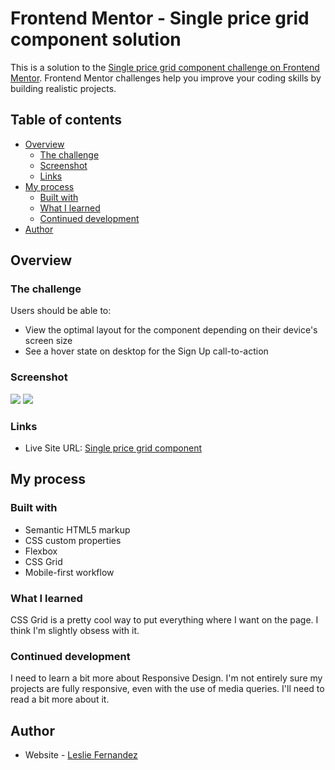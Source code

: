 # Frontend Mentor - Single price grid component solution

This is a solution to the [Single price grid component challenge on Frontend Mentor](https://www.frontendmentor.io/challenges/single-price-grid-component-5ce41129d0ff452fec5abbbc). Frontend Mentor challenges help you improve your coding skills by building realistic projects. 

## Table of contents

- [Overview](#overview)
  - [The challenge](#the-challenge)
  - [Screenshot](#screenshot)
  - [Links](#links)
- [My process](#my-process)
  - [Built with](#built-with)
  - [What I learned](#what-i-learned)
  - [Continued development](#continued-development)
- [Author](#author)


## Overview

### The challenge

Users should be able to:

- View the optimal layout for the component depending on their device's screen size
- See a hover state on desktop for the Sign Up call-to-action

### Screenshot

![](./assets/design/mobile-solution.png)
![](./assets/design/desktop-solution.png)

### Links

- Live Site URL: [Single price grid component](https://leslief10.github.io/single-price-grid-component/)

## My process

### Built with

- Semantic HTML5 markup
- CSS custom properties
- Flexbox
- CSS Grid
- Mobile-first workflow

### What I learned

CSS Grid is a pretty cool way to put everything where I want on the page. I think I'm slightly obsess with it.

### Continued development

I need to learn a bit more about Responsive Design. I'm not entirely sure my projects are fully responsive, even with the use of media queries. I'll need to read a bit more about it.


## Author

- Website - [Leslie Fernandez](https://github.com/leslief10)

